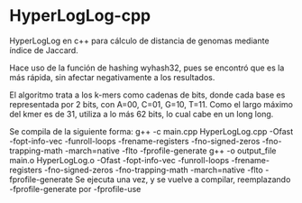# HyperLogLog-cpp
HyperLogLog en c++ para cálculo de distancia de genomas mediante índice de Jaccard.

Hace uso de la función de hashing wyhash32, pues se encontró que es la más rápida, sin afectar negativamente a los resultados.

El algoritmo trata a los k-mers como cadenas de bits, donde cada base es representada por 2 bits, con A=00, C=01, G=10, T=11. Como el largo máximo del kmer es de 31, utiliza a lo más 62 bits, lo cual cabe en un long long.

Se compila de la siguiente forma:
g++ -c main.cpp HyperLogLog.cpp -Ofast -fopt-info-vec -funroll-loops -frename-registers -fno-signed-zeros -fno-trapping-math -march=native -flto -fprofile-generate
g++ -o output_file main.o HyperLogLog.o -Ofast -fopt-info-vec -funroll-loops -frename-registers -fno-signed-zeros -fno-trapping-math -march=native -flto -fprofile-generate
Se ejecuta una vez, y se vuelve a compilar, reemplazando -fprofile-generate por -fprofile-use

